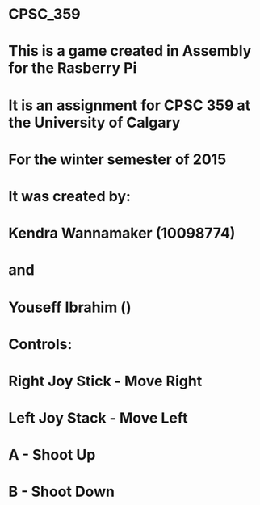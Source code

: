 # CPSC_359
# This is a game created in Assembly for the Rasberry Pi
# It is an assignment for CPSC 359 at the University of Calgary
# For the winter semester of 2015
# It was created by:
# Kendra Wannamaker (10098774)
# and 
# Youseff Ibrahim ()

# Controls:
# Right Joy Stick - Move Right
# Left Joy Stack - Move Left
# A - Shoot Up
# B - Shoot Down

